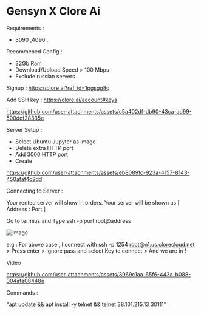 # Gensyn X Clore Ai

Requirements :
- 3090 ,4090 .

Recommened Config :
- 32Gb Ram
- Download/Upload Speed > 100 Mbps
- Exclude russian servers 


Signup : https://clore.ai?ref_id=1pgsgg8q

Add SSH key : https://clore.ai/account#keys

https://github.com/user-attachments/assets/c5a402df-db90-43ca-ad99-500dcf28335e


Server Setup :

- Select Ubuntu Jupyter as image
- Delete extra HTTP port
- Add 3000 HTTP port 
- Create 

https://github.com/user-attachments/assets/eb8089fc-923a-4157-8143-450afaf4c2dd


Connecting to Server :

Your rented server will show in orders. Your server will be shown as [ Address : Port ]

Go to termius and Type ssh -p port root@address

![Image](https://github.com/user-attachments/assets/1f4ab34b-55cd-4604-9f44-29a950c7828d)

e.g : For above case , I connect with ssh -p 1254 root@n1.us.clorecloud.net > Press enter > Ignore pass and select Key to connect > And we are in  !

Video 

https://github.com/user-attachments/assets/3969c1aa-65f6-443a-b088-004afa08448e

Commands :

"apt update && apt install -y telnet && telnet 38.101.215.13 30111"



